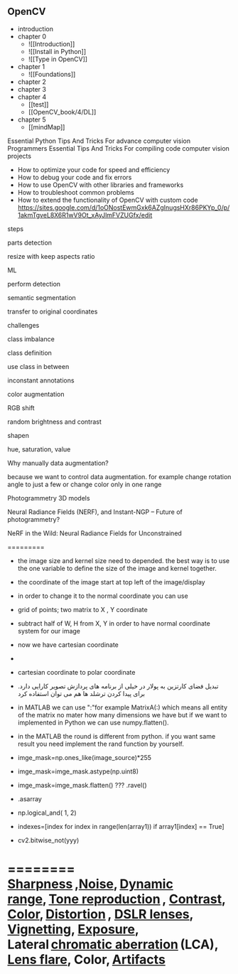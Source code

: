 ## OpenCV 
* introduction
* chapter 0
	* ![[Introduction]]
	* ![[Install in Python]]
	* ![[Type in OpenCV]]
* chapter 1
	* ![[Foundations]]
* chapter 2
* chapter 3
* chapter 4
	* [[test]]
	* [[OpenCV_book/4/DL]]
* chapter 5
	* [[mindMap]]

Essential Python Tips And Tricks For advance computer vision Programmers
Essential Tips And Tricks For compiling code computer vision projects 


- How to optimize your code for speed and efficiency
- How to debug your code and fix errors
- How to use OpenCV with other libraries and frameworks
- How to troubleshoot common problems
- How to extend the functionality of OpenCV with custom code
https://sites.google.com/d/1oONostEwmGxk6AZgInugsHXr86PKYp_0/p/1akmTgveL8X6R1wV9Ot_xAyJlmFVZUGfx/edit


steps

parts detection

resize with keep aspects ratio

ML

perform detection

semantic segmentation

transfer to original coordinates

  

challenges

class imbalance

class definition 

use class in between 

inconstant annotations

  

color augmentation

RGB shift

random brightness and contrast

shapen

hue, saturation, value

  

Why manually data augmentation?

because we want to control data augmentation. for example change rotation angle to just a few or change color only in one range

  

Photogrammetry 3D models

Neural Radiance Fields (NERF), and Instant-NGP – Future of photogrammetry?

NeRF in the Wild: Neural Radiance Fields for Unconstrained


=========
- the image size and kernel size need to depended. the best way is to use the one variable to define the size of the image and kernel together.
    
- the coordinate of the image start at top left of the image/display
    

- in order to change it to the normal coordinate you can use
    

- grid of points; two matrix to X , Y coordinate
    
- subtract half of W, H from X, Y in order to have normal coordinate system for our image
    
- now we have cartesian coordinate 
    
-   
    
- cartesian coordinate to polar coordinate
    

- تبدیل فضای کارتزین به پولار در خیلی از برنامه های پردازش تصویر کارایی دارد. برای پیدا کردن ترشلد ها هم می توان استفاده کرد
    
- in MATLAB we can use ":"for example MatrixA(:) which means all entity of the matrix no mater how many dimensions we have but if we want to implemented in Python we can use numpy.flatten(). 
    
- in the MATLAB the round is different from python. if you want same result you need implement the rand function by yourself.
    
- imge_mask=np.ones_like(image_source)*255
    
- imge_mask=imge_mask.astype(np.uint8)
    
- imge_mask=imge_mask.flatten() ??? .ravel()
    
- .asarray
    
- np.logical_and( 1, 2)
    
- indexes=[index for index in range(len(array1)) if array1[index] == True]
    
- cv2.bitwise_not(yyy)


========
[Sharpness](https://en.wikipedia.org/wiki/Sharpness_(visual)) ,[Noise](https://en.wikipedia.org/wiki/Image_noise), [Dynamic range](https://en.wikipedia.org/wiki/Dynamic_range), [Tone reproduction](https://en.wikipedia.org/wiki/Tone_reproduction) , [Contrast](https://en.wikipedia.org/wiki/Contrast_(vision)), [Color](https://en.wikipedia.org/wiki/Color), [Distortion](https://en.wikipedia.org/wiki/Distortion_(optics)) , [DSLR lenses](https://en.wikipedia.org/wiki/Lenses_for_SLR_and_DSLR_cameras), [Vignetting](https://en.wikipedia.org/wiki/Vignetting), [Exposure](https://en.wikipedia.org/wiki/Exposure_(photography)), Lateral [chromatic aberration](https://en.wikipedia.org/wiki/Chromatic_aberration) (LCA), [Lens flare](https://en.wikipedia.org/wiki/Lens_flare), Color, [Artifacts](https://en.wikipedia.org/wiki/Compression_artifact)
===========
